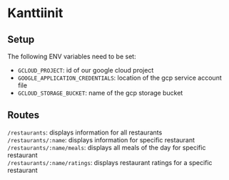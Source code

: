 # Kanttiinit
## Setup
The following ENV variables need to be set:  
* `GCLOUD_PROJECT`: id of our google cloud project  
* `GOOGLE_APPLICATION_CREDENTIALS`: location of the gcp service account file  
* `GCLOUD_STORAGE_BUCKET`: name of the gcp storage bucket  


## Routes
`/restaurants`: displays information for all restaurants  
`/restaurants/:name`: displays information for specific restaurant  
`/restaurants/:name/meals`: displays all meals of the day for specific restaurant  
`/restaurants/:name/ratings`: displays restaurant ratings for a specific restaurant  
